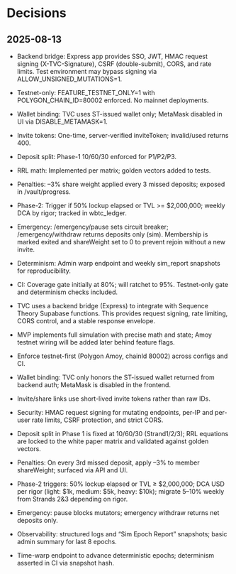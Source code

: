 # Decisions

## 2025-08-13
- Backend bridge: Express app provides SSO, JWT, HMAC request signing (X-TVC-Signature), CSRF (double-submit), CORS, and rate limits. Test environment may bypass signing via ALLOW_UNSIGNED_MUTATIONS=1.
- Testnet-only: FEATURE_TESTNET_ONLY=1 with POLYGON_CHAIN_ID=80002 enforced. No mainnet deployments.
- Wallet binding: TVC uses ST-issued wallet only; MetaMask disabled in UI via DISABLE_METAMASK=1.
- Invite tokens: One-time, server-verified inviteToken; invalid/used returns 400.
- Deposit split: Phase-1 10/60/30 enforced for P1/P2/P3.
- RRL math: Implemented per matrix; golden vectors added to tests.
- Penalties: –3% share weight applied every 3 missed deposits; exposed in /vault/progress.
- Phase-2: Trigger if 50% lockup elapsed or TVL >= $2,000,000; weekly DCA by rigor; tracked in wbtc_ledger.
- Emergency: /emergency/pause sets circuit breaker; /emergency/withdraw returns deposits only (sim). Membership is marked exited and shareWeight set to 0 to prevent rejoin without a new invite.
- Determinism: Admin warp endpoint and weekly sim_report snapshots for reproducibility.
- CI: Coverage gate initially at 80%; will ratchet to 95%. Testnet-only gate and determinism checks included.

- TVC uses a backend bridge (Express) to integrate with Sequence Theory Supabase functions. This provides request signing, rate limiting, CORS control, and a stable response envelope.
- MVP implements full simulation with precise math and state; Amoy testnet wiring will be added later behind feature flags.
- Enforce testnet-first (Polygon Amoy, chainId 80002) across configs and CI.
- Wallet binding: TVC only honors the ST-issued wallet returned from backend auth; MetaMask is disabled in the frontend.
- Invite/share links use short-lived invite tokens rather than raw IDs.
- Security: HMAC request signing for mutating endpoints, per-IP and per-user rate limits, CSRF protection, and strict CORS.
- Deposit split in Phase 1 is fixed at 10/60/30 (Strand1/2/3); RRL equations are locked to the white paper matrix and validated against golden vectors.
- Penalties: On every 3rd missed deposit, apply –3% to member shareWeight; surfaced via API and UI.
- Phase-2 triggers: 50% lockup elapsed or TVL ≥ $2,000,000; DCA USD per rigor (light: $1k, medium: $5k, heavy: $10k); migrate 5–10% weekly from Strands 2&3 depending on rigor.
- Emergency: pause blocks mutators; emergency withdraw returns net deposits only.
- Observability: structured logs and “Sim Epoch Report” snapshots; basic admin summary for last 8 epochs.
- Time-warp endpoint to advance deterministic epochs; determinism asserted in CI via snapshot hash.
